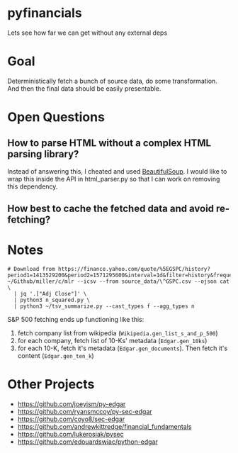 # pyfinancials

Lets see how far we can get without any external deps

# Goal

Deterministically fetch a bunch of source data, do some transformation. And
then the final data should be easily presentable.

# Open Questions

## How to parse HTML without a complex HTML parsing library?

Instead of answering this, I cheated and used [BeautifulSoup](https://github.com/edouardswiac/python-edgar). I would
like to wrap this inside the API in html_parser.py so that I can work on
removing this dependency.

## How best to cache the fetched data and avoid re-fetching?

# Notes

```
# Download from https://finance.yahoo.com/quote/%5EGSPC/history?period1=1413529200&period2=1571295600&interval=1d&filter=history&frequency=1d
~/Github/miller/c/mlr --icsv --from source_data/\^GSPC.csv --ojson cat \
  | jq '.["Adj Close"]' \
  | python3 n_squared.py \
  | python3 ~/tsv_summarize.py --cast_types f --agg_types n
```

S&P 500 fetching ends up functioning like this:
1) fetch company list from wikipedia (`Wikipedia.gen_list_s_and_p_500`)
2) for each company, fetch list of 10-Ks' metadata (`Edgar.gen_10ks`)
3) for each 10-K, fetch it's metadata (`Edgar.gen_documents`). Then fetch it's content (`Edgar.gen_ten_k`)

# Other Projects

* https://github.com/joeyism/py-edgar
* https://github.com/ryansmccoy/py-sec-edgar
* https://github.com/coyo8/sec-edgar
* https://github.com/andrewkittredge/financial_fundamentals
* https://github.com/lukerosiak/pysec
* https://github.com/edouardswiac/python-edgar
